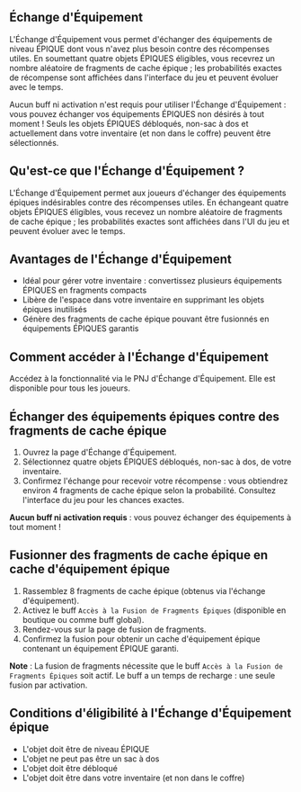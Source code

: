 ## Échange d'Équipement

L'Échange d'Équipement vous permet d'échanger des équipements de niveau ÉPIQUE dont vous n'avez plus besoin contre des récompenses utiles. En soumettant quatre objets ÉPIQUES éligibles, vous recevrez un nombre aléatoire de fragments de cache épique ; les probabilités exactes de récompense sont affichées dans l'interface du jeu et peuvent évoluer avec le temps.

Aucun buff ni activation n'est requis pour utiliser l'Échange d'Équipement : vous pouvez échanger vos équipements ÉPIQUES non désirés à tout moment ! Seuls les objets ÉPIQUES débloqués, non-sac à dos et actuellement dans votre inventaire (et non dans le coffre) peuvent être sélectionnés.

## Qu'est-ce que l'Échange d'Équipement ?

L'Échange d'Équipement permet aux joueurs d'échanger des équipements épiques indésirables contre des récompenses utiles. En échangeant quatre objets ÉPIQUES éligibles, vous recevez un nombre aléatoire de fragments de cache épique ; les probabilités exactes sont affichées dans l'UI du jeu et peuvent évoluer avec le temps.

## Avantages de l'Échange d'Équipement

- Idéal pour gérer votre inventaire : convertissez plusieurs équipements ÉPIQUES en fragments compacts
- Libère de l'espace dans votre inventaire en supprimant les objets épiques inutilisés
- Génère des fragments de cache épique pouvant être fusionnés en équipements ÉPIQUES garantis

## Comment accéder à l'Échange d'Équipement

Accédez à la fonctionnalité via le PNJ d'Échange d'Équipement. Elle est disponible pour tous les joueurs.

## Échanger des équipements épiques contre des fragments de cache épique

1. Ouvrez la page d'Échange d'Équipement.
2. Sélectionnez quatre objets ÉPIQUES débloqués, non-sac à dos, de votre inventaire.
3. Confirmez l'échange pour recevoir votre récompense : vous obtiendrez environ 4 fragments de cache épique selon la probabilité. Consultez l'interface du jeu pour les chances exactes.

**Aucun buff ni activation requis** : vous pouvez échanger des équipements à tout moment !

## Fusionner des fragments de cache épique en cache d'équipement épique

1. Rassemblez 8 fragments de cache épique (obtenus via l'échange d'équipement).
2. Activez le buff `Accès à la Fusion de Fragments Épiques` (disponible en boutique ou comme buff global).
3. Rendez-vous sur la page de fusion de fragments.
4. Confirmez la fusion pour obtenir un cache d'équipement épique contenant un équipement ÉPIQUE garanti.

**Note** : La fusion de fragments nécessite que le buff `Accès à la Fusion de Fragments Épiques` soit actif. Le buff a un temps de recharge : une seule fusion par activation.

## Conditions d'éligibilité à l'Échange d'Équipement épique

- L'objet doit être de niveau ÉPIQUE
- L'objet ne peut pas être un sac à dos
- L'objet doit être débloqué
- L'objet doit être dans votre inventaire (et non dans le coffre)

